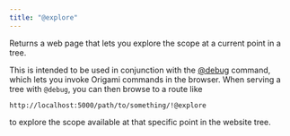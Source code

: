 ```yaml
---
title: "@explore"
---
```


Returns a web page that lets you explore the scope at a current point in a tree.

This is intended to be used in conjunction with the [@debug](@debug.html) command, which lets you invoke Origami commands in the browser. When serving a tree with `@debug`, you can then browse to a route like

```
http://localhost:5000/path/to/something/!@explore
```

to explore the scope available at that specific point in the website tree.
